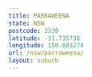 ```yaml
---
title: PARRAWEENA
state: NSW
postcode: 2339
latitude: -31.735738
longitude: 150.603274
url: /nsw/parraweena/
layout: suburb
---
```

